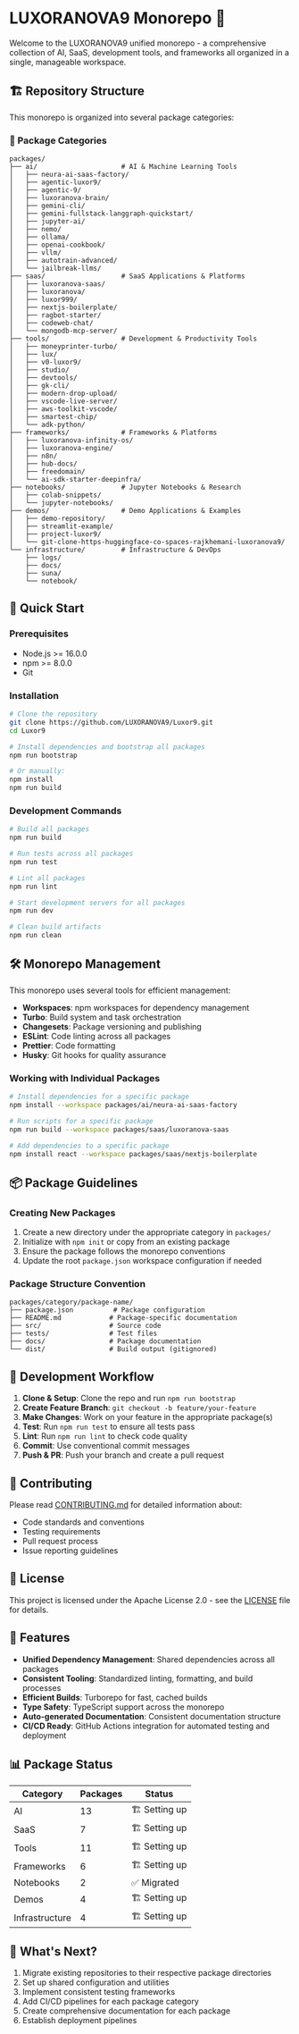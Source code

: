 # LUXORANOVA9 Monorepo 🚀

Welcome to the LUXORANOVA9 unified monorepo - a comprehensive collection of AI, SaaS, development tools, and frameworks all organized in a single, manageable workspace.

## 🏗️ Repository Structure

This monorepo is organized into several package categories:

### 📁 Package Categories

```
packages/
├── ai/                     # AI & Machine Learning Tools
│   ├── neura-ai-saas-factory/
│   ├── agentic-luxor9/
│   ├── agentic-9/
│   ├── luxoranova-brain/
│   ├── gemini-cli/
│   ├── gemini-fullstack-langgraph-quickstart/
│   ├── jupyter-ai/
│   ├── nemo/
│   ├── ollama/
│   ├── openai-cookbook/
│   ├── vllm/
│   ├── autotrain-advanced/
│   └── jailbreak-llms/
├── saas/                   # SaaS Applications & Platforms
│   ├── luxoranova-saas/
│   ├── luxoranova/
│   ├── luxor999/
│   ├── nextjs-boilerplate/
│   ├── ragbot-starter/
│   ├── codeweb-chat/
│   └── mongodb-mcp-server/
├── tools/                  # Development & Productivity Tools
│   ├── moneyprinter-turbo/
│   ├── lux/
│   ├── v0-luxor9/
│   ├── studio/
│   ├── devtools/
│   ├── gk-cli/
│   ├── modern-drop-upload/
│   ├── vscode-live-server/
│   ├── aws-toolkit-vscode/
│   ├── smartest-chip/
│   └── adk-python/
├── frameworks/             # Frameworks & Platforms
│   ├── luxoranova-infinity-os/
│   ├── luxoranova-engine/
│   ├── n8n/
│   ├── hub-docs/
│   ├── freedomain/
│   └── ai-sdk-starter-deepinfra/
├── notebooks/              # Jupyter Notebooks & Research
│   ├── colab-snippets/
│   └── jupyter-notebooks/
├── demos/                  # Demo Applications & Examples
│   ├── demo-repository/
│   ├── streamlit-example/
│   ├── project-luxor9/
│   └── git-clone-https-huggingface-co-spaces-rajkhemani-luxoranova9/
└── infrastructure/         # Infrastructure & DevOps
    ├── logs/
    ├── docs/
    ├── suna/
    └── notebook/
```

## 🚀 Quick Start

### Prerequisites

- Node.js >= 16.0.0
- npm >= 8.0.0
- Git

### Installation

```bash
# Clone the repository
git clone https://github.com/LUXORANOVA9/Luxor9.git
cd Luxor9

# Install dependencies and bootstrap all packages
npm run bootstrap

# Or manually:
npm install
npm run build
```

### Development Commands

```bash
# Build all packages
npm run build

# Run tests across all packages
npm run test

# Lint all packages
npm run lint

# Start development servers for all packages
npm run dev

# Clean build artifacts
npm run clean
```

## 🛠️ Monorepo Management

This monorepo uses several tools for efficient management:

- **Workspaces**: npm workspaces for dependency management
- **Turbo**: Build system and task orchestration
- **Changesets**: Package versioning and publishing
- **ESLint**: Code linting across all packages
- **Prettier**: Code formatting
- **Husky**: Git hooks for quality assurance

### Working with Individual Packages

```bash
# Install dependencies for a specific package
npm install --workspace packages/ai/neura-ai-saas-factory

# Run scripts for a specific package
npm run build --workspace packages/saas/luxoranova-saas

# Add dependencies to a specific package
npm install react --workspace packages/saas/nextjs-boilerplate
```

## 📦 Package Guidelines

### Creating New Packages

1. Create a new directory under the appropriate category in `packages/`
2. Initialize with `npm init` or copy from an existing package
3. Ensure the package follows the monorepo conventions
4. Update the root `package.json` workspace configuration if needed

### Package Structure Convention

```
packages/category/package-name/
├── package.json          # Package configuration
├── README.md            # Package-specific documentation
├── src/                 # Source code
├── tests/               # Test files
├── docs/                # Package documentation
└── dist/                # Build output (gitignored)
```

## 🔧 Development Workflow

1. **Clone & Setup**: Clone the repo and run `npm run bootstrap`
2. **Create Feature Branch**: `git checkout -b feature/your-feature`
3. **Make Changes**: Work on your feature in the appropriate package(s)
4. **Test**: Run `npm run test` to ensure all tests pass
5. **Lint**: Run `npm run lint` to check code quality
6. **Commit**: Use conventional commit messages
7. **Push & PR**: Push your branch and create a pull request

## 🤝 Contributing

Please read [CONTRIBUTING.md](./CONTRIBUTING.md) for detailed information about:
- Code standards and conventions
- Testing requirements
- Pull request process
- Issue reporting guidelines

## 📄 License

This project is licensed under the Apache License 2.0 - see the [LICENSE](LICENSE) file for details.

## 🌟 Features

- **Unified Dependency Management**: Shared dependencies across all packages
- **Consistent Tooling**: Standardized linting, formatting, and build processes
- **Efficient Builds**: Turborepo for fast, cached builds
- **Type Safety**: TypeScript support across the monorepo
- **Auto-generated Documentation**: Consistent documentation structure
- **CI/CD Ready**: GitHub Actions integration for automated testing and deployment

## 📊 Package Status

| Category | Packages | Status |
|----------|----------|---------|
| AI | 13 | 🏗️ Setting up |
| SaaS | 7 | 🏗️ Setting up |
| Tools | 11 | 🏗️ Setting up |
| Frameworks | 6 | 🏗️ Setting up |
| Notebooks | 2 | ✅ Migrated |
| Demos | 4 | 🏗️ Setting up |
| Infrastructure | 4 | 🏗️ Setting up |

## 🚀 What's Next?

1. Migrate existing repositories to their respective package directories
2. Set up shared configuration and utilities
3. Implement consistent testing frameworks
4. Add CI/CD pipelines for each package category
5. Create comprehensive documentation for each package
6. Establish deployment pipelines